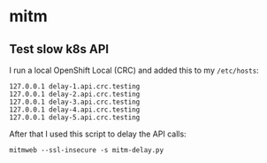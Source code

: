 # mitm

## Test slow k8s API

I run a local OpenShift Local (CRC) and added this to my `/etc/hosts`:

```
127.0.0.1 delay-1.api.crc.testing
127.0.0.1 delay-2.api.crc.testing
127.0.0.1 delay-3.api.crc.testing
127.0.0.1 delay-4.api.crc.testing
127.0.0.1 delay-5.api.crc.testing
```

After that I used this script to delay the API calls:

```
mitmweb --ssl-insecure -s mitm-delay.py
```
